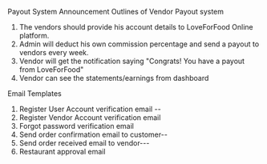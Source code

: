 Payout System Announcement
Outlines of Vendor Payout system
1. The vendors should provide his account details to LoveForFood Online platform.
2. Admin will deduct his own commission percentage and send a payout to vendors every week.
3. Vendor will get the notification saying "Congrats! You have a payout from LoveForFood"
4. Vendor can see the statements/earnings from dashboard

Email Templates
1. Register User Account verification email --
2. Register Vendor Account verification email
3. Forgot password verification email
4. Send order confirmation email to customer--
5. Send order received email to vendor---
6. Restaurant approval email